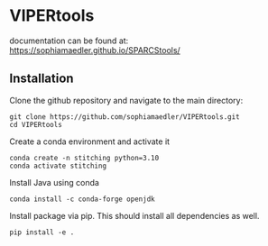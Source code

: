# VIPERtools

documentation can be found at: https://sophiamaedler.github.io/SPARCStools/

## Installation

Clone the github repository and navigate to the main directory:

    git clone https://github.com/sophiamaedler/VIPERtools.git
    cd VIPERtools

Create a conda environment and activate it

    conda create -n stitching python=3.10
    conda activate stitching

Install Java using conda

    conda install -c conda-forge openjdk

Install package via pip. This should install all dependencies as well.

    pip install -e .
